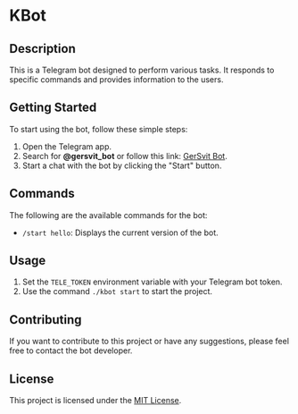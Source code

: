 # KBot

## Description
This is a Telegram bot designed to perform various tasks. It responds to specific commands and provides information to the users.

## Getting Started
To start using the bot, follow these simple steps:
1. Open the Telegram app.
2. Search for **@gersvit_bot** or follow this link: [GerSvit Bot](https://t.me/gersvit_bot).
3. Start a chat with the bot by clicking the "Start" button.

## Commands
The following are the available commands for the bot:
- `/start hello`: Displays the current version of the bot.

## Usage
1. Set the `TELE_TOKEN` environment variable with your Telegram bot token.
2. Use the command `./kbot start` to start the project.

## Contributing
If you want to contribute to this project or have any suggestions, please feel free to contact the bot developer.

## License
This project is licensed under the [MIT License](https://opensource.org/licenses/MIT).
